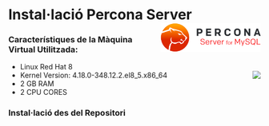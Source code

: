 # Instal·lació Percona Server <img align="right" width = "200" src="captures/percona_logo.png"/>

### Característiques de la Màquina Virtual Utilitzada:
 - Linux Red Hat 8 
 - Kernel Version: 4.18.0-348.12.2.el8_5.x86_64 <img align="right" src="captures/redhat_logo"/>
 - 2 GB RAM
 - 2 CPU CORES


### Instal·lació des del Repositori
